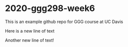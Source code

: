 # 2020-ggg298-week6
This is an example github repo for GGG course at UC Davis 

Here is a new line of text 

Another new line of text! 
